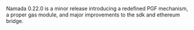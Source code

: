Namada 0.22.0 is a minor release introducing a redefined PGF mechanism, a proper gas module, and major 
improvements to the sdk and ethereum bridge.
